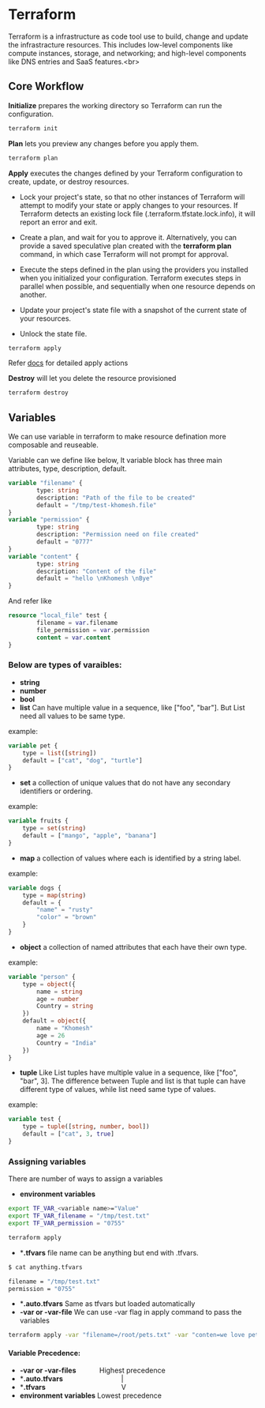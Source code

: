 # Terraform 

Terraform is a infrastructure as code tool use to build, change and update the infrastracture resources. This includes low-level components like compute instances, storage, and networking; and high-level components like DNS entries and SaaS features.<br\>

## Core Workflow

**Initialize** prepares the working directory so Terraform can run the configuration.<br/>

```bash
terraform init
```

**Plan** lets you preview any changes before you apply them.<br/>

```bash
terraform plan
```

**Apply** executes the changes defined by your Terraform configuration to create, update, or destroy resources. 

* Lock your project's state, so that no other instances of Terraform will attempt to modify your state or apply changes to your resources. If Terraform detects an existing lock file (.terraform.tfstate.lock.info), it will report an error and exit.

* Create a plan, and wait for you to approve it. Alternatively, you can provide a saved speculative plan created with the __terraform plan__ command, in which case Terraform will not prompt for approval.

* Execute the steps defined in the plan using the providers you installed when you initialized your configuration. Terraform executes steps in parallel when possible, and sequentially when one resource depends on another.

* Update your project's state file with a snapshot of the current state of your resources.

* Unlock the state file.


```bash
terraform apply
```

Refer [docs](https://developer.hashicorp.com/terraform/tutorials/cli/apply) for detailed apply actions<br/>

**Destroy** will let you delete the resource provisioned

```bash
terraform destroy
```

## Variables

We can use variable in terraform to make resource defination more composable and reuseable.<br/>

Variable can we define like below, It variable block has three main attributes, type, description, default. 

```terraform
variable "filename" {
        type: string
        description: "Path of the file to be created"
        default = "/tmp/test-khomesh.file"
}
variable "permission" {
        type: string
        description: "Permission need on file created"
        default = "0777"
}
variable "content" {
        type: string
        description: "Content of the file"
        default = "hello \nKhomesh \nBye"
}
```

And refer like 
```terraform
resource "local_file" test {
        filename = var.filename
        file_permission = var.permission
        content = var.content
}
```

### Below are types of varaibles:

* **string**
* **number**
* **bool**
* **list** Can have multiple value in a sequence, like ["foo", "bar"]. But List need all values to be same type.

example:
```terraform
variable pet {
    type = list([string])
    default = ["cat", "dog", "turtle"]
}
```

* **set** a collection of unique values that do not have any secondary identifiers or ordering.

example: 
```terraform
variable fruits {
    type = set(string)
    default = ["mango", "apple", "banana"]
}
```

* **map**  a collection of values where each is identified by a string label.

example: 
```terraform
variable dogs {
    type = map(string)
    default = {
        "name" = "rusty"
        "color" = "brown"
    }
}
```

* **object** a collection of named attributes that each have their own type. 

example: 
```terraform
variable "person" {
    type = object({
        name = string
        age = number
        Country = string
    })
    default = object({
        name = "Khomesh"
        age = 26
        Country = "India"
    })
}
```
* **tuple** Like List tuples have multiple value in a sequence, like ["foo", "bar", 3]. The difference between Tuple and list is that tuple can have different type of values, while list need same type of values.

example:
```terraform
variable test {
    type = tuple([string, number, bool])
    default = ["cat", 3, true]
}
```

### Assigning variables 

There are number of ways to assign a variables

* **environment variables** 

```bash
export TF_VAR_<variable name>="Value"
export TF_VAR_filename = "/tmp/test.txt"
export TF_VAR_permission = "0755"

terraform apply
```

* ***.tfvars**  file name can be anything but end with .tfvars. 

```bash
$ cat anything.tfvars

filename = "/tmp/test.txt"
permission = "0755"
```

* ***.auto.tfvars** Same as tfvars but loaded automatically
* **-var or -var-file** We can use -var flag in apply command to pass the variables

```bash
terraform apply -var "filename=/root/pets.txt" -var "conten=we love pets!"
```

#### Variable Precedence: 

* **-var or -var-files**    &nbsp;&nbsp;&nbsp;&nbsp;&nbsp;&nbsp;&nbsp;&nbsp;&nbsp;&nbsp;    Highest precedence
* ***.auto.tfvars** &nbsp;&nbsp;&nbsp;&nbsp;&nbsp;&nbsp;&nbsp;&nbsp;&nbsp;&nbsp;&nbsp;&nbsp;&nbsp;&nbsp;&nbsp;&nbsp;&nbsp;&nbsp;&nbsp;&nbsp;&nbsp;&nbsp;&nbsp;&nbsp;&nbsp;&nbsp;&nbsp;&nbsp; |
* ***.tfvars** &nbsp;&nbsp;&nbsp;&nbsp;&nbsp;&nbsp;&nbsp;&nbsp;&nbsp;&nbsp;&nbsp;&nbsp;&nbsp;&nbsp;&nbsp;&nbsp;&nbsp;&nbsp;&nbsp;&nbsp;&nbsp;&nbsp;&nbsp;&nbsp;&nbsp;&nbsp;&nbsp;&nbsp;&nbsp;&nbsp;&nbsp;&nbsp;&nbsp;&nbsp;&nbsp;&nbsp;&nbsp; V
* **environment variables**     Lowest precedence


